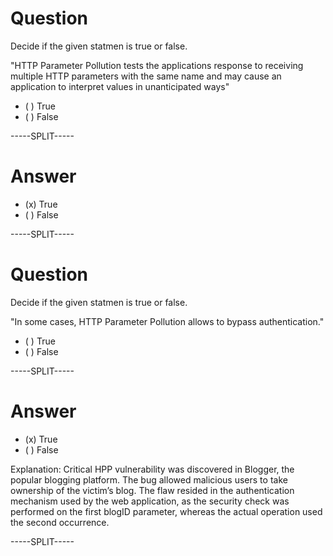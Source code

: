 
# Question

Decide if the given statmen is true or false.

"HTTP Parameter Pollution tests the applications response to receiving multiple HTTP parameters with the same name and may cause an application to interpret values in unanticipated ways"

* ( ) True
* ( ) False

-----SPLIT-----

# Answer

* (x) True
* ( ) False

-----SPLIT-----



# Question

Decide if the given statmen is true or false.

"In some cases, HTTP Parameter Pollution allows to bypass authentication."

* ( ) True
* ( ) False

-----SPLIT-----

# Answer

* (x) True
* ( ) False

Explanation: Critical HPP vulnerability was discovered in Blogger, the popular blogging platform. The bug allowed malicious users to take ownership of the victim’s blog. The flaw resided in the authentication mechanism used by the web application, as the security check was performed on the first blogID parameter, whereas the actual operation used the second occurrence.

-----SPLIT-----